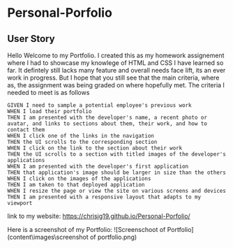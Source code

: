 # Personal-Porfolio

## User Story

Hello Welcome to my Portfolio. I created this as my homework assignement where I had to showcase my knowlege of HTML and CSS  I have learned so far.
It defintely still lacks many feature and overall needs face lift, its an ever work in progress. But I hope that you still see that the main criteria, where as, the assignment was being 
graded on where hopefully met. The criteria I needed to meet is as follows
```
GIVEN I need to sample a potential employee's previous work
WHEN I load their portfolio
THEN I am presented with the developer's name, a recent photo or avatar, and links to sections about them, their work, and how to contact them
WHEN I click one of the links in the navigation
THEN the UI scrolls to the corresponding section
WHEN I click on the link to the section about their work
THEN the UI scrolls to a section with titled images of the developer's applications
WHEN I am presented with the developer's first application
THEN that application's image should be larger in size than the others
WHEN I click on the images of the applications
THEN I am taken to that deployed application
WHEN I resize the page or view the site on various screens and devices
THEN I am presented with a responsive layout that adapts to my viewport
```
link to my website: https://chrisjg19.github.io/Personal-Porfolio/

Here is a screenshot of my Portfolio:
![Screenschoot of Portfolio](content\images\screenshot of portfolio.png)

